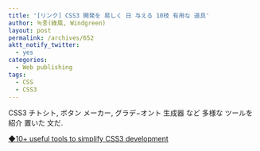 ```yaml
---
title: '[リンク] CSS3 開発を 易しく 日 与える 10枝 有用な 道具'
author: 녹풍(綠風, Windgreen)
layout: post
permalink: /archives/652
aktt_notify_twitter:
  - yes
categories:
  - Web publishing
tags:
  - CSS
  - CSS3
---
```

CSS3 チトシト, ボタン メーカー, グラデ−オント 生成器 など 多様な ツールを 紹介 置いた 文だ. 

<a target="_top" href="http://www.catswhocode.com/blog/10-useful-tools-to-simplify-css3-development">◆10+ useful tools to simplify CSS3 development</a>